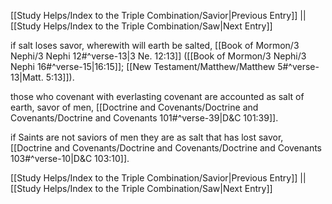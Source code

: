 [[Study Helps/Index to the Triple Combination/Savior|Previous Entry]]  ||  [[Study Helps/Index to the Triple Combination/Saw|Next Entry]]

 if salt loses savor, wherewith will earth be salted, [[Book of Mormon/3 Nephi/3 Nephi 12#^verse-13|3 Ne. 12:13]] ([[Book of Mormon/3 Nephi/3 Nephi 16#^verse-15|16:15]]; [[New Testament/Matthew/Matthew 5#^verse-13|Matt. 5:13]]).

 those who covenant with everlasting covenant are accounted as salt of earth, savor of men, [[Doctrine and Covenants/Doctrine and Covenants/Doctrine and Covenants 101#^verse-39|D&C 101:39]].

 if Saints are not saviors of men they are as salt that has lost savor, [[Doctrine and Covenants/Doctrine and Covenants/Doctrine and Covenants 103#^verse-10|D&C 103:10]].

[[Study Helps/Index to the Triple Combination/Savior|Previous Entry]]  ||  [[Study Helps/Index to the Triple Combination/Saw|Next Entry]]